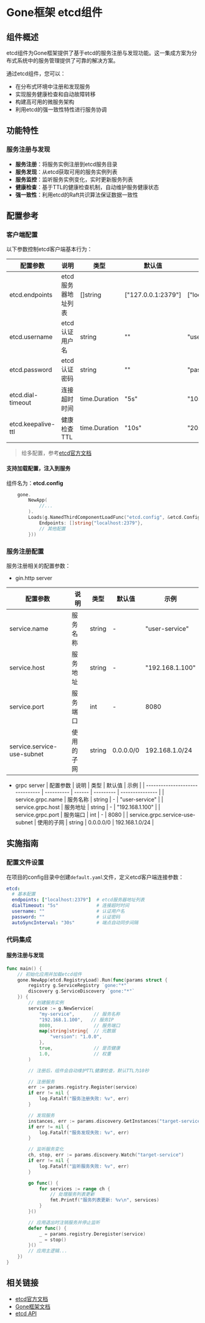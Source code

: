 # Gone框架 etcd组件

## 组件概述

etcd组件为Gone框架提供了基于etcd的服务注册与发现功能。这一集成方案为分布式系统中的服务管理提供了可靠的解决方案。

通过etcd组件，您可以：

- 在分布式环境中注册和发现服务
- 实现服务健康检查和自动故障转移
- 构建高可用的微服务架构
- 利用etcd的强一致性特性进行服务协调

## 功能特性

### 服务注册与发现

- **服务注册**：将服务实例注册到etcd服务目录
- **服务发现**：从etcd获取可用的服务实例列表
- **服务监控**：监听服务实例变化，实时更新服务列表
- **健康检查**：基于TTL的健康检查机制，自动维护服务健康状态
- **强一致性**：利用etcd的Raft共识算法保证数据一致性

## 配置参考

### 客户端配置

以下参数控制etcd客户端基本行为：

| 配置参数 | 说明 | 类型 | 默认值 | 示例 |
|----------|------|------|---------|------|
| etcd.endpoints | etcd服务器地址列表 | []string | ["127.0.0.1:2379"] | ["localhost:2379"] |
| etcd.username | etcd认证用户名 | string | "" | "username" |
| etcd.password | etcd认证密码 | string | "" | "password" |
| etcd.dial-timeout | 连接超时时间 | time.Duration | "5s" | "10s" |
| etcd.keepalive-ttl | 健康检查TTL | time.Duration | "10s" | "20s" |

> 给多配置，参考[etcd官方文档](https://pkg.go.dev/go.etcd.io/etcd/client/v3#Config)

#### 支持加载配置，注入到服务
组件名为：**etcd.config**

```go
    gone.
	    NewApp(
			//... 
		).
	    Loads(g.NamedThirdComponentLoadFunc("etcd.config", &etcd.Config{
			Endpoints: []string{"localhost:2379"},
			// 其他配置
        }))
```


### 服务注册配置

服务注册相关的配置参数：

- gin.http server

| 配置参数                   | 说明       | 类型   | 默认值    | 示例            |
| -------------------------- | ---------- | ------ | --------- | --------------- |
| service.name               | 服务名称   | string | -         | "user-service"  |
| service.host               | 服务地址   | string | -         | "192.168.1.100" |
| service.port               | 服务端口   | int    | -         | 8080            |
| service.service-use-subnet | 使用的子网 | string | 0.0.0.0/0 | 192.168.1.0/24  |

- grpc server
| 配置参数                        | 说明       | 类型   | 默认值    | 示例            |
| ------------------------------- | ---------- | ------ | --------- | --------------- |
| service.grpc.name               | 服务名称   | string | -         | "user-service"  |
| service.grpc.host               | 服务地址   | string | -         | "192.168.1.100" |
| service.grpc.port               | 服务端口   | int    | -         | 8080            |
| service.grpc.service-use-subnet | 使用的子网 | string | 0.0.0.0/0 | 192.168.1.0/24  |

## 实施指南

### 配置文件设置

在项目的config目录中创建`default.yaml`文件，定义etcd客户端连接参数：

```yaml
etcd:
  # 基本配置
  endpoints: ["localhost:2379"]  # etcd服务器地址列表
  dialTimeout: "5s"              # 连接超时时间
  username: ""                   # 认证用户名
  password: ""                   # 认证密码
  autoSyncInterval: "30s"        # 端点自动同步间隔

```

### 代码集成

#### 服务注册与发现

```go
func main() {
    // 初始化应用并加载etcd组件
    gone.NewApp(etcd.RegistryLoad).Run(func(params struct {
        registry g.ServiceRegistry `gone:"*"`
        discovery g.ServiceDiscovery `gone:"*"`
    }) {
        // 创建服务实例
        service := g.NewService(
            "my-service",       // 服务名称
            "192.168.1.100",   // 服务IP
            8080,               // 服务端口
            map[string]string{  // 元数据
                "version": "1.0.0",
            },
            true,               // 是否健康
            1.0,                // 权重
        )

        // 注册后，组件会自动维护TTL健康检查，默认TTL为10秒

        // 注册服务
        err := params.registry.Register(service)
        if err != nil {
            log.Fatalf("服务注册失败: %v", err)
        }

        // 发现服务
        instances, err := params.discovery.GetInstances("target-service")
        if err != nil {
            log.Fatalf("服务发现失败: %v", err)
        }

        // 监听服务变化
        ch, stop, err := params.discovery.Watch("target-service")
        if err != nil {
            log.Fatalf("监听服务失败: %v", err)
        }

        go func() {
            for services := range ch {
                // 处理服务列表更新
                fmt.Printf("服务列表更新: %v\n", services)
            }
        }()

        // 应用退出时注销服务并停止监听
        defer func() {
            _ = params.registry.Deregister(service)
            _ = stop()
        }()
        // 应用主逻辑...
    })
}
```

## 相关链接

- [etcd官方文档](https://etcd.io/docs/)
- [Gone框架文档](https://github.com/gone-io/gone)
- [etcd API](https://github.com/etcd-io/etcd/tree/main/client/v3)